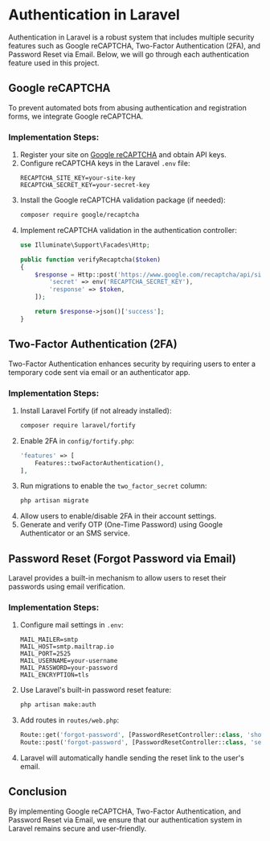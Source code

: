 # Authentication in Laravel

Authentication in Laravel is a robust system that includes multiple security features such as Google reCAPTCHA, Two-Factor Authentication (2FA), and Password Reset via Email. Below, we will go through each authentication feature used in this project.

## Google reCAPTCHA

To prevent automated bots from abusing authentication and registration forms, we integrate Google reCAPTCHA.

### Implementation Steps:
1. Register your site on [Google reCAPTCHA](https://www.google.com/recaptcha) and obtain API keys.
2. Configure reCAPTCHA keys in the Laravel `.env` file:
   ```
   RECAPTCHA_SITE_KEY=your-site-key
   RECAPTCHA_SECRET_KEY=your-secret-key
   ```
3. Install the Google reCAPTCHA validation package (if needed):
   ```sh
   composer require google/recaptcha
   ```
4. Implement reCAPTCHA validation in the authentication controller:
   ```php
   use Illuminate\Support\Facades\Http;

   public function verifyRecaptcha($token)
   {
       $response = Http::post('https://www.google.com/recaptcha/api/siteverify', [
           'secret' => env('RECAPTCHA_SECRET_KEY'),
           'response' => $token,
       ]);

       return $response->json()['success'];
   }
   ```

## Two-Factor Authentication (2FA)

Two-Factor Authentication enhances security by requiring users to enter a temporary code sent via email or an authenticator app.

### Implementation Steps:
1. Install Laravel Fortify (if not already installed):
   ```sh
   composer require laravel/fortify
   ```
2. Enable 2FA in `config/fortify.php`:
   ```php
   'features' => [
       Features::twoFactorAuthentication(),
   ],
   ```
3. Run migrations to enable the `two_factor_secret` column:
   ```sh
   php artisan migrate
   ```
4. Allow users to enable/disable 2FA in their account settings.
5. Generate and verify OTP (One-Time Password) using Google Authenticator or an SMS service.

## Password Reset (Forgot Password via Email)

Laravel provides a built-in mechanism to allow users to reset their passwords using email verification.

### Implementation Steps:
1. Configure mail settings in `.env`:
   ```
   MAIL_MAILER=smtp
   MAIL_HOST=smtp.mailtrap.io
   MAIL_PORT=2525
   MAIL_USERNAME=your-username
   MAIL_PASSWORD=your-password
   MAIL_ENCRYPTION=tls
   ```
2. Use Laravel's built-in password reset feature:
   ```sh
   php artisan make:auth
   ```
3. Add routes in `routes/web.php`:
   ```php
   Route::get('forgot-password', [PasswordResetController::class, 'showLinkRequestForm']);
   Route::post('forgot-password', [PasswordResetController::class, 'sendResetLinkEmail']);
   ```
4. Laravel will automatically handle sending the reset link to the user's email.

## Conclusion

By implementing Google reCAPTCHA, Two-Factor Authentication, and Password Reset via Email, we ensure that our authentication system in Laravel remains secure and user-friendly.
